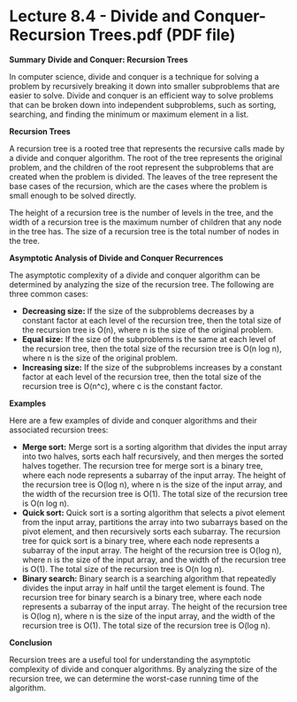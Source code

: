 # Lecture 8.4 - Divide and Conquer-Recursion Trees.pdf (PDF file)
**Summary**
**Divide and Conquer: Recursion Trees**

In computer science, divide and conquer is a technique for solving a problem by recursively breaking it down into smaller subproblems that are easier to solve. Divide and conquer is an efficient way to solve problems that can be broken down into independent subproblems, such as sorting, searching, and finding the minimum or maximum element in a list.

**Recursion Trees**

A recursion tree is a rooted tree that represents the recursive calls made by a divide and conquer algorithm. The root of the tree represents the original problem, and the children of the root represent the subproblems that are created when the problem is divided. The leaves of the tree represent the base cases of the recursion, which are the cases where the problem is small enough to be solved directly.

The height of a recursion tree is the number of levels in the tree, and the width of a recursion tree is the maximum number of children that any node in the tree has. The size of a recursion tree is the total number of nodes in the tree.

**Asymptotic Analysis of Divide and Conquer Recurrences**

The asymptotic complexity of a divide and conquer algorithm can be determined by analyzing the size of the recursion tree. The following are three common cases:

* **Decreasing size:** If the size of the subproblems decreases by a constant factor at each level of the recursion tree, then the total size of the recursion tree is O(n), where n is the size of the original problem.
* **Equal size:** If the size of the subproblems is the same at each level of the recursion tree, then the total size of the recursion tree is O(n log n), where n is the size of the original problem.
* **Increasing size:** If the size of the subproblems increases by a constant factor at each level of the recursion tree, then the total size of the recursion tree is O(n^c), where c is the constant factor.

**Examples**

Here are a few examples of divide and conquer algorithms and their associated recursion trees:

* **Merge sort:** Merge sort is a sorting algorithm that divides the input array into two halves, sorts each half recursively, and then merges the sorted halves together. The recursion tree for merge sort is a binary tree, where each node represents a subarray of the input array. The height of the recursion tree is O(log n), where n is the size of the input array, and the width of the recursion tree is O(1). The total size of the recursion tree is O(n log n).
* **Quick sort:** Quick sort is a sorting algorithm that selects a pivot element from the input array, partitions the array into two subarrays based on the pivot element, and then recursively sorts each subarray. The recursion tree for quick sort is a binary tree, where each node represents a subarray of the input array. The height of the recursion tree is O(log n), where n is the size of the input array, and the width of the recursion tree is O(1). The total size of the recursion tree is O(n log n).
* **Binary search:** Binary search is a searching algorithm that repeatedly divides the input array in half until the target element is found. The recursion tree for binary search is a binary tree, where each node represents a subarray of the input array. The height of the recursion tree is O(log n), where n is the size of the input array, and the width of the recursion tree is O(1). The total size of the recursion tree is O(log n).

**Conclusion**

Recursion trees are a useful tool for understanding the asymptotic complexity of divide and conquer algorithms. By analyzing the size of the recursion tree, we can determine the worst-case running time of the algorithm.
